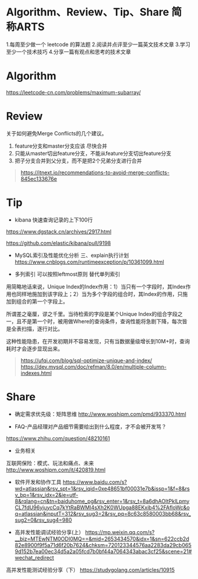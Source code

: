# Algorithm、Review、Tip、Share 简称ARTS
1.每周至少做一个 leetcode 的算法题 2.阅读并点评至少一篇英文技术文章 3.学习至少一个技术技巧 4.分享一篇有观点和思考的技术文章

# Algorithm
https://leetcode-cn.com/problems/maximum-subarray/

# Review

关于如何避免Merge Conflicts的几个建议。
1. feature分支和master分支应该 尽快合并
2. 只能从master切出feature分支，不能从feature分支切出feature分支
3. 把子分支合并到父分支，而不是把2个兄弟分支进行合并

> https://itnext.io/recommendations-to-avoid-merge-conflicts-845ec133676e

# Tip

* kibana 快速查询记录的上下100行

https://www.dgstack.cn/archives/2917.html

https://github.com/elastic/kibana/pull/9198

* MySQL索引及性能优化分析 三、explain执行计划
https://www.cnblogs.com/runtimeexception/p/10361099.html


* 多列索引 可以按照leftmost原则 替代单列索引

用简略地话来说，Unique Index的Index作用：1）当只有一个字段时，其Index作用也同样地施加到该字段上；2）当为多个字段的组合时，其Index的作用，只施加到组合的第一个字段上。

所谓差之毫厘，谬之千里。当待检索的字段是某个Unique Index的组合字段之一，且不是第一个时，被用做Where的查询条件，查询性能将急剧下降，每次皆是全表扫描，逐行对比。

这种性能隐患，在开发初期并不容易发现，只有当数据量级增长到10M+时，查询耗时才会逐步显现出来。
> https://ufqi.com/blog/sql-optimize-unique-and-index/
> https://dev.mysql.com/doc/refman/8.0/en/multiple-column-indexes.html

# Share

* 确定需求优先级：矩阵思维
http://www.woshipm.com/pmd/933370.html

* FAQ-产品经理对产品细节需要给出到什么程度，才不会被开发骂？

https://www.zhihu.com/question/48210161

* 业务相关

​互联网保险：模式、玩法和痛点、未来
http://www.woshipm.com/it/420819.html

* 软件开发和协作工具
https://www.baidu.com/s?wd=atlassian&rsv_spt=1&rsv_iqid=0xe48651bf00031e7b&issp=1&f=8&rsv_bp=1&rsv_idx=2&ie=utf-8&rqlang=cn&tn=baiduhome_pg&rsv_enter=1&rsv_t=8a6dhAOItPklLpmyCL7fdU96yjuycCq7kYtRaBWMl4sXh2K0WUpga88EKxib4%2FAfloWc&oq=atlassian&inputT=312&rsv_sug3=2&rsv_pq=8c63c8580003bb68&rsv_sug2=0&rsv_sug4=980

* 高并发性能调试经验分享(上）
https://mp.weixin.qq.com/s?__biz=MTEwNTM0ODI0MQ==&mid=2653434570&idx=1&sn=622ccb2d82e8900f9f5a71d6f20b7624&chksm=720123344576aa2283da29cb0659d152b7ea00ec34d5a2a05fcd7b0bf44a7064343abac3cf25&scene=21#wechat_redirect

高并发性能测试经验分享（下）
https://studygolang.com/articles/10915
